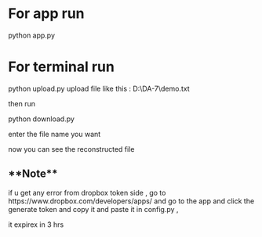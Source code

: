 <h1>For app run</h1>

python app.py



<h1>For terminal run</h1>

python upload.py
  upload file like this :  D:\DA-7\demo.txt

then run

python download.py

enter the file name you want


now you can see the reconstructed file


<h2>**Note**</h2>
if u get any error from dropbox token side , go to https://www.dropbox.com/developers/apps/ 
and go to the app and click the generate token and copy it and paste it in config.py , 

it expirex in 3 hrs

